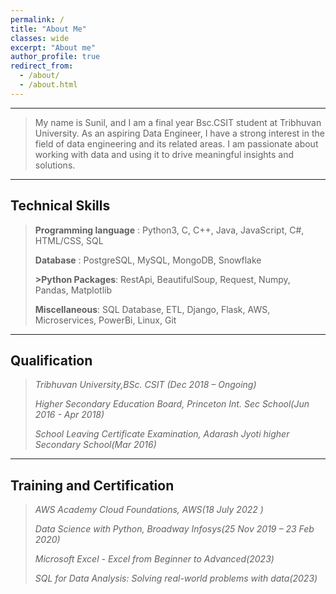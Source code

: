 ```yaml
---
permalink: /
title: "About Me"
classes: wide
excerpt: "About me"
author_profile: true
redirect_from: 
  - /about/
  - /about.html
---
```

---


>My name is Sunil, and I am a final year Bsc.CSIT student at Tribhuvan University. As an aspiring Data Engineer, I have a strong interest in the field of data engineering and its related areas. I am passionate about working with data and using it to drive meaningful insights and solutions.

---

## Technical Skills

>**Programming language** : Python3, C, C++, Java, JavaScript, C#, HTML/CSS, SQL 
>
>**Database** : PostgreSQL, MySQL, MongoDB, Snowflake 
>
>**>Python Packages**: RestApi, BeautifulSoup, Request, Numpy, Pandas, Matplotlib
> 
>**Miscellaneous**: SQL Database, ETL, Django, Flask, AWS, Microservices, PowerBi, Linux, Git 

 
---
## Qualification
>_Tribhuvan University,BSc. CSIT (Dec 2018 – Ongoing)_
>
>_Higher Secondary Education Board, Princeton Int. Sec School(Jun 2016 - Apr 2018)_
>
>_School Leaving Certificate  Examination, Adarash Jyoti higher Secondary School(Mar 2016)_


---
## Training and Certification
>_AWS Academy Cloud Foundations, AWS(18 July 2022 )_
>
>_Data Science with Python, Broadway Infosys(25 Nov 2019 – 23 Feb 2020)_ 
>
>_Microsoft Excel - Excel from Beginner to Advanced(2023)_
>
>_SQL for Data Analysis: Solving real-world problems with data(2023)_






